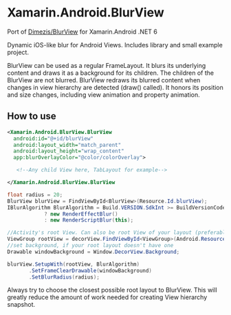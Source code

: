 # Xamarin.Android.BlurView

Port of [Dimezis/BlurView](https://github.com/Dimezis/BlurView) for Xamarin.Android .NET 6

Dynamic iOS-like blur for Android Views. Includes library and small example project.

BlurView can be used as a regular FrameLayout. It blurs its underlying content and draws it as a
background for its children. The children of the BlurView are not blurred. BlurView redraws its
blurred content when changes in view hierarchy are detected (draw() called). It honors its position
and size changes, including view animation and property animation.

## How to use

```xml
<Xamarin.Android.BlurView.BlurView
  android:id="@+id/blurView"
  android:layout_width="match_parent"
  android:layout_height="wrap_content"
  app:blurOverlayColor="@color/colorOverlay">

   <!--Any child View here, TabLayout for example-->

</Xamarin.Android.BlurView.BlurView
```

```csharp
float radius = 20;
BlurView blurView = FindViewById<BlurView>(Resource.Id.blurView);
IBlurAlgorithm BlurAlgorithm = Build.VERSION.SdkInt >= BuildVersionCodes.S
            ? new RenderEffectBlur()
            : new RenderScriptBlur(this);

//Activity's root View. Can also be root View of your layout (preferably)
ViewGroup rootView = decorView.FindViewById<ViewGroup>(Android.Resource.Id.content);
//set background, if your root layout doesn't have one
Drawable windowBackground = Window.DecorView.Background;

blurView.SetupWith(rootView, BlurAlgorithm)       
       .SetFrameClearDrawable(windowBackground)
       .SetBlurRadius(radius);
```

Always try to choose the closest possible root layout to BlurView. This will greatly reduce the amount of work needed for creating View hierarchy snapshot.

